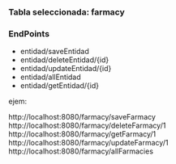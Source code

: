 ### Tabla seleccionada: farmacy

### EndPoints
- entidad/saveEntidad
- entidad/deleteEntidad/{id}
- entidad/updateEntidad/{id}
- entidad/allEntidad
- entidad/getEntidad/{id}
  
ejem: 

http://localhost:8080/farmacy/saveFarmacy
http://localhost:8080/farmacy/deleteFarmacy/1
http://localhost:8080/farmacy/getFarmacy/1
http://localhost:8080/farmacy/updateFarmacy/1
http://localhost:8080/farmacy/allFarmacies
